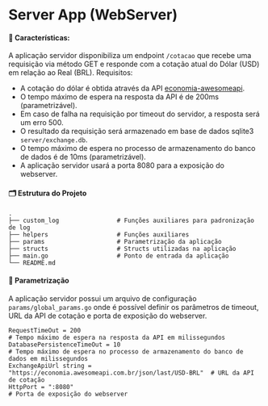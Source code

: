 # Server App (WebServer)

#### 📖 Características:
A aplicação servidor disponibiliza um endpoint `/cotacao` que recebe uma requisição via método GET e responde com a cotação atual do Dólar (USD) em relação ao Real (BRL). Requisitos:
- A cotação do dólar é obtida através da API [economia-awesomeapi](https://economia.awesomeapi.com.br/json/last/USD-BRL).
- O tempo máximo de espera na resposta da API é de 200ms (parametrizável).
- Em caso de falha na requisição por timeout do servidor, a resposta será um erro 500.
- O resultado da requisição será armazenado em base de dados sqlite3 `server/exchange.db`.
- O tempo máximo de espera no processo de armazenamento do banco de dados é de 10ms (parametrizável).
- A aplicação servidor usará a porta 8080 para a exposição do webserver.

#### 🗂️ Estrutura do Projeto
    .
    ├── custom_log                # Funções auxiliares para padronização de log
    ├── helpers                   # Funções auxiliares
    ├── params                    # Parametrização da aplicação
    ├── structs                   # Structs utilizadas na aplicação
    ├── main.go                   # Ponto de entrada da aplicação
    └── README.md

#### 🧭 Parametrização
A aplicação servidor possui um arquivo de configuração `params/global_params.go` onde é possível definir os parâmetros de timeout, URL da API de cotação e porta de exposição do webserver.

```
RequestTimeOut = 200                                                            # Tempo máximo de espera na resposta da API em milissegundos
DatabasePersistenceTimeOut = 10                                                 # Tempo máximo de espera no processo de armazenamento do banco de dados em milissegundos
ExchangeApiUrl string = "https://economia.awesomeapi.com.br/json/last/USD-BRL"  # URL da API de cotação
HttpPort = ":8080"                                                              # Porta de exposição do webserver
```